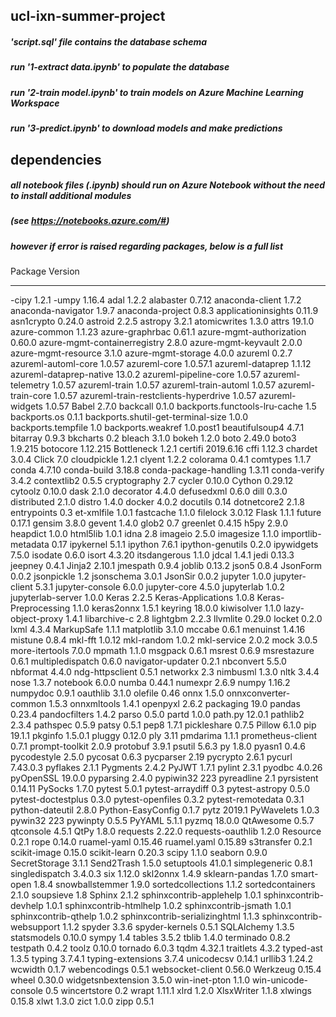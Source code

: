 ## ucl-ixn-summer-project
##### 'script.sql' file contains the database schema 
##### run '1-extract data.ipynb' to populate the database
##### run '2-train model.ipynb' to train models on Azure Machine Learning Workspace
##### run '3-predict.ipynb' to download models and make predictions

## dependencies
##### all notebook files (.ipynb) should run on Azure Notebook without the need to install additional modules
##### (see https://notebooks.azure.com/#)
##### however if error is raised regarding packages, below is a full list 

Package                              Version
------------------------------------ ---------
-cipy                                1.2.1
-umpy                                1.16.4
adal                                 1.2.2
alabaster                            0.7.12
anaconda-client                      1.7.2
anaconda-navigator                   1.9.7
anaconda-project                     0.8.3
applicationinsights                  0.11.9
asn1crypto                           0.24.0
astroid                              2.2.5
astropy                              3.2.1
atomicwrites                         1.3.0
attrs                                19.1.0
azure-common                         1.1.23
azure-graphrbac                      0.61.1
azure-mgmt-authorization             0.60.0
azure-mgmt-containerregistry         2.8.0
azure-mgmt-keyvault                  2.0.0
azure-mgmt-resource                  3.1.0
azure-mgmt-storage                   4.0.0
azureml                              0.2.7
azureml-automl-core                  1.0.57
azureml-core                         1.0.57.1
azureml-dataprep                     1.1.12
azureml-dataprep-native              13.0.2
azureml-pipeline-core                1.0.57
azureml-telemetry                    1.0.57
azureml-train                        1.0.57
azureml-train-automl                 1.0.57
azureml-train-core                   1.0.57
azureml-train-restclients-hyperdrive 1.0.57
azureml-widgets                      1.0.57
Babel                                2.7.0
backcall                             0.1.0
backports.functools-lru-cache        1.5
backports.os                         0.1.1
backports.shutil-get-terminal-size   1.0.0
backports.tempfile                   1.0
backports.weakref                    1.0.post1
beautifulsoup4                       4.7.1
bitarray                             0.9.3
bkcharts                             0.2
bleach                               3.1.0
bokeh                                1.2.0
boto                                 2.49.0
boto3                                1.9.215
botocore                             1.12.215
Bottleneck                           1.2.1
certifi                              2019.6.16
cffi                                 1.12.3
chardet                              3.0.4
Click                                7.0
cloudpickle                          1.2.1
clyent                               1.2.2
colorama                             0.4.1
comtypes                             1.1.7
conda                                4.7.10
conda-build                          3.18.8
conda-package-handling               1.3.11
conda-verify                         3.4.2
contextlib2                          0.5.5
cryptography                         2.7
cycler                               0.10.0
Cython                               0.29.12
cytoolz                              0.10.0
dask                                 2.1.0
decorator                            4.4.0
defusedxml                           0.6.0
dill                                 0.3.0
distributed                          2.1.0
distro                               1.4.0
docker                               4.0.2
docutils                             0.14
dotnetcore2                          2.1.8
entrypoints                          0.3
et-xmlfile                           1.0.1
fastcache                            1.1.0
filelock                             3.0.12
Flask                                1.1.1
future                               0.17.1
gensim                               3.8.0
gevent                               1.4.0
glob2                                0.7
greenlet                             0.4.15
h5py                                 2.9.0
heapdict                             1.0.0
html5lib                             1.0.1
idna                                 2.8
imageio                              2.5.0
imagesize                            1.1.0
importlib-metadata                   0.17
ipykernel                            5.1.1
ipython                              7.6.1
ipython-genutils                     0.2.0
ipywidgets                           7.5.0
isodate                              0.6.0
isort                                4.3.20
itsdangerous                         1.1.0
jdcal                                1.4.1
jedi                                 0.13.3
jeepney                              0.4.1
Jinja2                               2.10.1
jmespath                             0.9.4
joblib                               0.13.2
json5                                0.8.4
JsonForm                             0.0.2
jsonpickle                           1.2
jsonschema                           3.0.1
JsonSir                              0.0.2
jupyter                              1.0.0
jupyter-client                       5.3.1
jupyter-console                      6.0.0
jupyter-core                         4.5.0
jupyterlab                           1.0.2
jupyterlab-server                    1.0.0
Keras                                2.2.5
Keras-Applications                   1.0.8
Keras-Preprocessing                  1.1.0
keras2onnx                           1.5.1
keyring                              18.0.0
kiwisolver                           1.1.0
lazy-object-proxy                    1.4.1
libarchive-c                         2.8
lightgbm                             2.2.3
llvmlite                             0.29.0
locket                               0.2.0
lxml                                 4.3.4
MarkupSafe                           1.1.1
matplotlib                           3.1.0
mccabe                               0.6.1
menuinst                             1.4.16
mistune                              0.8.4
mkl-fft                              1.0.12
mkl-random                           1.0.2
mkl-service                          2.0.2
mock                                 3.0.5
more-itertools                       7.0.0
mpmath                               1.1.0
msgpack                              0.6.1
msrest                               0.6.9
msrestazure                          0.6.1
multipledispatch                     0.6.0
navigator-updater                    0.2.1
nbconvert                            5.5.0
nbformat                             4.4.0
ndg-httpsclient                      0.5.1
networkx                             2.3
nimbusml                             1.3.0
nltk                                 3.4.4
nose                                 1.3.7
notebook                             6.0.0
numba                                0.44.1
numexpr                              2.6.9
numpy                                1.16.2
numpydoc                             0.9.1
oauthlib                             3.1.0
olefile                              0.46
onnx                                 1.5.0
onnxconverter-common                 1.5.3
onnxmltools                          1.4.1
openpyxl                             2.6.2
packaging                            19.0
pandas                               0.23.4
pandocfilters                        1.4.2
parso                                0.5.0
partd                                1.0.0
path.py                              12.0.1
pathlib2                             2.3.4
pathspec                             0.5.9
patsy                                0.5.1
pep8                                 1.7.1
pickleshare                          0.7.5
Pillow                               6.1.0
pip                                  19.1.1
pkginfo                              1.5.0.1
pluggy                               0.12.0
ply                                  3.11
pmdarima                             1.1.1
prometheus-client                    0.7.1
prompt-toolkit                       2.0.9
protobuf                             3.9.1
psutil                               5.6.3
py                                   1.8.0
pyasn1                               0.4.6
pycodestyle                          2.5.0
pycosat                              0.6.3
pycparser                            2.19
pycrypto                             2.6.1
pycurl                               7.43.0.3
pyflakes                             2.1.1
Pygments                             2.4.2
PyJWT                                1.7.1
pylint                               2.3.1
pyodbc                               4.0.26
pyOpenSSL                            19.0.0
pyparsing                            2.4.0
pypiwin32                            223
pyreadline                           2.1
pyrsistent                           0.14.11
PySocks                              1.7.0
pytest                               5.0.1
pytest-arraydiff                     0.3
pytest-astropy                       0.5.0
pytest-doctestplus                   0.3.0
pytest-openfiles                     0.3.2
pytest-remotedata                    0.3.1
python-dateutil                      2.8.0
Python-EasyConfig                    0.1.7
pytz                                 2019.1
PyWavelets                           1.0.3
pywin32                              223
pywinpty                             0.5.5
PyYAML                               5.1.1
pyzmq                                18.0.0
QtAwesome                            0.5.7
qtconsole                            4.5.1
QtPy                                 1.8.0
requests                             2.22.0
requests-oauthlib                    1.2.0
Resource                             0.2.1
rope                                 0.14.0
ruamel-yaml                          0.15.46
ruamel.yaml                          0.15.89
s3transfer                           0.2.1
scikit-image                         0.15.0
scikit-learn                         0.20.3
scipy                                1.1.0
seaborn                              0.9.0
SecretStorage                        3.1.1
Send2Trash                           1.5.0
setuptools                           41.0.1
simplegeneric                        0.8.1
singledispatch                       3.4.0.3
six                                  1.12.0
skl2onnx                             1.4.9
sklearn-pandas                       1.7.0
smart-open                           1.8.4
snowballstemmer                      1.9.0
sortedcollections                    1.1.2
sortedcontainers                     2.1.0
soupsieve                            1.8
Sphinx                               2.1.2
sphinxcontrib-applehelp              1.0.1
sphinxcontrib-devhelp                1.0.1
sphinxcontrib-htmlhelp               1.0.2
sphinxcontrib-jsmath                 1.0.1
sphinxcontrib-qthelp                 1.0.2
sphinxcontrib-serializinghtml        1.1.3
sphinxcontrib-websupport             1.1.2
spyder                               3.3.6
spyder-kernels                       0.5.1
SQLAlchemy                           1.3.5
statsmodels                          0.10.0
sympy                                1.4
tables                               3.5.2
tblib                                1.4.0
terminado                            0.8.2
testpath                             0.4.2
toolz                                0.10.0
tornado                              6.0.3
tqdm                                 4.32.1
traitlets                            4.3.2
typed-ast                            1.3.5
typing                               3.7.4.1
typing-extensions                    3.7.4
unicodecsv                           0.14.1
urllib3                              1.24.2
wcwidth                              0.1.7
webencodings                         0.5.1
websocket-client                     0.56.0
Werkzeug                             0.15.4
wheel                                0.30.0
widgetsnbextension                   3.5.0
win-inet-pton                        1.1.0
win-unicode-console                  0.5
wincertstore                         0.2
wrapt                                1.11.1
xlrd                                 1.2.0
XlsxWriter                           1.1.8
xlwings                              0.15.8
xlwt                                 1.3.0
zict                                 1.0.0
zipp                                 0.5.1
